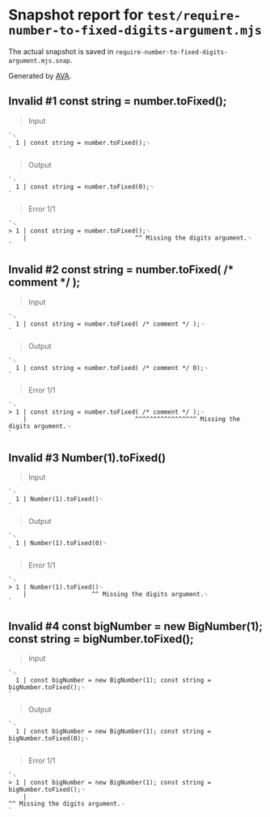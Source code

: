 # Snapshot report for `test/require-number-to-fixed-digits-argument.mjs`

The actual snapshot is saved in `require-number-to-fixed-digits-argument.mjs.snap`.

Generated by [AVA](https://avajs.dev).

## Invalid #1 const string = number.toFixed();

> Input

    `␊
      1 | const string = number.toFixed();␊
    `

> Output

    `␊
      1 | const string = number.toFixed(0);␊
    `

> Error 1/1

    `␊
    > 1 | const string = number.toFixed();␊
        |                              ^^ Missing the digits argument.␊
    `

## Invalid #2 const string = number.toFixed( /* comment */ );

> Input

    `␊
      1 | const string = number.toFixed( /* comment */ );␊
    `

> Output

    `␊
      1 | const string = number.toFixed( /* comment */ 0);␊
    `

> Error 1/1

    `␊
    > 1 | const string = number.toFixed( /* comment */ );␊
        |                              ^^^^^^^^^^^^^^^^^ Missing the digits argument.␊
    `

## Invalid #3 Number(1).toFixed()

> Input

    `␊
      1 | Number(1).toFixed()␊
    `

> Output

    `␊
      1 | Number(1).toFixed(0)␊
    `

> Error 1/1

    `␊
    > 1 | Number(1).toFixed()␊
        |                  ^^ Missing the digits argument.␊
    `

## Invalid #4 const bigNumber = new BigNumber(1); const string = bigNumber.toFixed();

> Input

    `␊
      1 | const bigNumber = new BigNumber(1); const string = bigNumber.toFixed();␊
    `

> Output

    `␊
      1 | const bigNumber = new BigNumber(1); const string = bigNumber.toFixed(0);␊
    `

> Error 1/1

    `␊
    > 1 | const bigNumber = new BigNumber(1); const string = bigNumber.toFixed();␊
        |                                                                     ^^ Missing the digits argument.␊
    `
